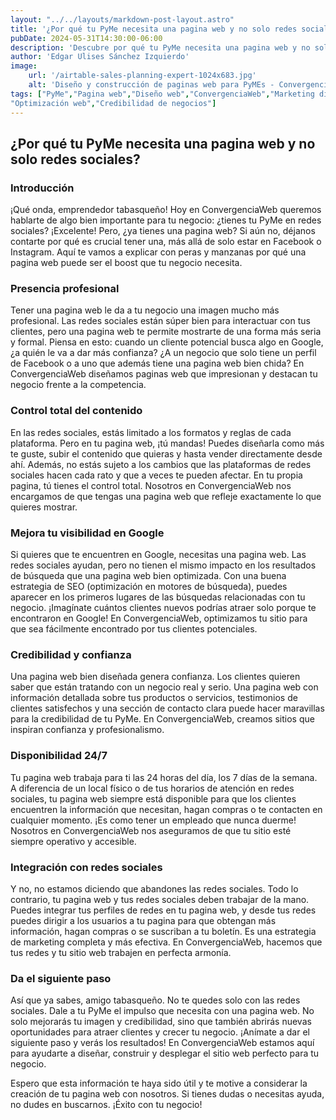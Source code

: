 ```yaml
---
layout: "../../layouts/markdown-post-layout.astro"
title: '¿Por qué tu PyMe necesita una pagina web y no solo redes sociales?'
pubDate: 2024-05-31T14:30:00-06:00
description: 'Descubre por qué tu PyMe necesita una pagina web y no solo redes sociales. En ConvergenciaWeb, te explicamos cómo una pagina web profesional mejora tu imagen, aumenta tu visibilidad en Google y genera mayor confianza en tus clientes. ¡Conoce los beneficios y da el siguiente paso para hacer crecer tu negocio!'
author: 'Edgar Ulises Sánchez Izquierdo'
image:
    url: '/airtable-sales-planning-expert-1024x683.jpg'
    alt: 'Diseño y construcción de paginas web para PyMEs - ConvergenciaWeb.'
tags: ["PyMe","Pagina web","Diseño web","ConvergenciaWeb","Marketing digital","SEO","Redes sociales","Emprendedores","Negocios en línea","Desarrollo web", "Tabasco","Presencia en línea","Estrategia digital",
"Optimización web","Credibilidad de negocios"]
---
```


## ¿Por qué tu PyMe necesita una pagina web y no solo redes sociales?

### Introducción

¡Qué onda, emprendedor tabasqueño! Hoy en ConvergenciaWeb queremos hablarte de algo bien importante para tu negocio: ¿tienes tu PyMe en redes sociales? ¡Excelente! Pero, ¿ya tienes una pagina web? Si aún no, déjanos contarte por qué es crucial tener una, más allá de solo estar en Facebook o Instagram. Aquí te vamos a explicar con peras y manzanas por qué una pagina web puede ser el boost que tu negocio necesita.

### Presencia profesional

Tener una pagina web le da a tu negocio una imagen mucho más profesional. Las redes sociales están súper bien para interactuar con tus clientes, pero una pagina web te permite mostrarte de una forma más seria y formal. Piensa en esto: cuando un cliente potencial busca algo en Google, ¿a quién le va a dar más confianza? ¿A un negocio que solo tiene un perfil de Facebook o a uno que además tiene una pagina web bien chida? En ConvergenciaWeb diseñamos paginas web que impresionan y destacan tu negocio frente a la competencia.

### Control total del contenido

En las redes sociales, estás limitado a los formatos y reglas de cada plataforma. Pero en tu pagina web, ¡tú mandas! Puedes diseñarla como más te guste, subir el contenido que quieras y hasta vender directamente desde ahí. Además, no estás sujeto a los cambios que las plataformas de redes sociales hacen cada rato y que a veces te pueden afectar. En tu propia pagina, tú tienes el control total. Nosotros en ConvergenciaWeb nos encargamos de que tengas una pagina web que refleje exactamente lo que quieres mostrar.

### Mejora tu visibilidad en Google

Si quieres que te encuentren en Google, necesitas una pagina web. Las redes sociales ayudan, pero no tienen el mismo impacto en los resultados de búsqueda que una pagina web bien optimizada. Con una buena estrategia de SEO (optimización en motores de búsqueda), puedes aparecer en los primeros lugares de las búsquedas relacionadas con tu negocio. ¡Imagínate cuántos clientes nuevos podrías atraer solo porque te encontraron en Google! En ConvergenciaWeb, optimizamos tu sitio para que sea fácilmente encontrado por tus clientes potenciales.

### Credibilidad y confianza

Una pagina web bien diseñada genera confianza. Los clientes quieren saber que están tratando con un negocio real y serio. Una pagina web con información detallada sobre tus productos o servicios, testimonios de clientes satisfechos y una sección de contacto clara puede hacer maravillas para la credibilidad de tu PyMe. En ConvergenciaWeb, creamos sitios que inspiran confianza y profesionalismo.

### Disponibilidad 24/7

Tu pagina web trabaja para ti las 24 horas del día, los 7 días de la semana. A diferencia de un local físico o de tus horarios de atención en redes sociales, tu pagina web siempre está disponible para que los clientes encuentren la información que necesitan, hagan compras o te contacten en cualquier momento. ¡Es como tener un empleado que nunca duerme! Nosotros en ConvergenciaWeb nos aseguramos de que tu sitio esté siempre operativo y accesible.

### Integración con redes sociales

Y no, no estamos diciendo que abandones las redes sociales. Todo lo contrario, tu pagina web y tus redes sociales deben trabajar de la mano. Puedes integrar tus perfiles de redes en tu pagina web, y desde tus redes puedes dirigir a los usuarios a tu pagina para que obtengan más información, hagan compras o se suscriban a tu boletín. Es una estrategia de marketing completa y más efectiva. En ConvergenciaWeb, hacemos que tus redes y tu sitio web trabajen en perfecta armonía.

### Da el siguiente paso

Así que ya sabes, amigo tabasqueño. No te quedes solo con las redes sociales. Dale a tu PyMe el impulso que necesita con una pagina web. No solo mejorarás tu imagen y credibilidad, sino que también abrirás nuevas oportunidades para atraer clientes y crecer tu negocio. ¡Anímate a dar el siguiente paso y verás los resultados! En ConvergenciaWeb estamos aquí para ayudarte a diseñar, construir y desplegar el sitio web perfecto para tu negocio.

Espero que esta información te haya sido útil y te motive a considerar la creación de tu pagina web con nosotros. Si tienes dudas o necesitas ayuda, no dudes en buscarnos. ¡Éxito con tu negocio!

